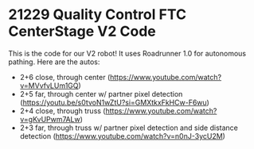 # 21229 Quality Control FTC CenterStage V2 Code
This is the code for our V2 robot! It uses Roadrunner 1.0 for autonomous pathing. Here are the autos:
- 2+6 close, through center (https://www.youtube.com/watch?v=MVvfvLUm1GQ)
- 2+5 far, through center w/ partner pixel detection (https://youtu.be/s0tvoN1wZtU?si=GMXtkxFkHCw-F6wu)
- 2+4 close, through truss (https://www.youtube.com/watch?v=gKvUPwm7ALw)
- 2+3 far, through truss w/ partner pixel detection and side distance detection (https://www.youtube.com/watch?v=n0nJ-3ycU2M)
